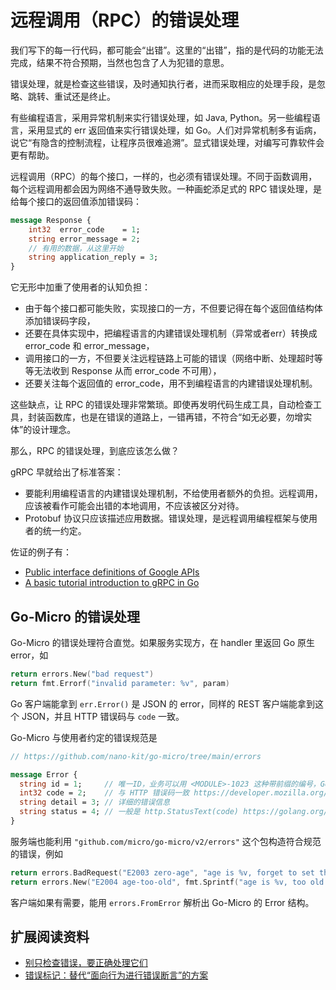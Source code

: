 远程调用（RPC）的错误处理
===

我们写下的每一行代码，都可能会“出错”。这里的“出错”，指的是代码的功能无法完成，结果不符合预期，当然也包含了人为犯错的意思。

错误处理，就是检查这些错误，及时通知执行者，进而采取相应的处理手段，是忽略、跳转、重试还是终止。

有些编程语言，采用异常机制来实行错误处理，如 Java, Python。另一些编程语言，采用显式的 err 返回值来实行错误处理，如 Go。人们对异常机制多有诟病，说它“有隐含的控制流程，让程序员很难追溯”。显式错误处理，对编写可靠软件会更有帮助。

远程调用（RPC）的每个接口，一样的，也必须有错误处理。不同于函数调用，每个远程调用都会因为网络不通导致失败。一种画蛇添足式的 RPC 错误处理，是给每个接口的返回值添加错误码：

```protobuf
message Response {
    int32  error_code    = 1;
    string error_message = 2;
    // 有用的数据，从这里开始
    string application_reply = 3;
}
```

它无形中加重了使用者的认知负担：

* 由于每个接口都可能失败，实现接口的一方，不但要记得在每个返回值结构体添加错误码字段，
* 还要在具体实现中，把编程语言的内建错误处理机制（异常或者err）转换成 error_code 和 error_message，
* 调用接口的一方，不但要关注远程链路上可能的错误（网络中断、处理超时等等无法收到 Response 从而 error_code 不可用），
* 还要关注每个返回值的 error_code，用不到编程语言的内建错误处理机制。

这些缺点，让 RPC 的错误处理非常繁琐。即使再发明代码生成工具，自动检查工具，封装函数库，也是在错误的道路上，一错再错，不符合“如无必要，勿增实体”的设计理念。

那么，RPC 的错误处理，到底应该怎么做？

gRPC 早就给出了标准答案：

* 要能利用编程语言的内建错误处理机制，不给使用者额外的负担。远程调用，应该被看作可能会出错的本地调用，不应该被区分对待。
* Protobuf 协议只应该描述应用数据。错误处理，是远程调用编程框架与使用者的统一约定。

佐证的例子有：

* [Public interface definitions of Google APIs](https://github.com/googleapis/googleapis)
* [A basic tutorial introduction to gRPC in Go](https://www.grpc.io/docs/languages/go/basics/)

Go-Micro 的错误处理
---

Go-Micro 的错误处理符合直觉。如果服务实现方，在 handler 里返回 Go 原生 error，如

```go
return errors.New("bad request")
return fmt.Errorf("invalid parameter: %v", param)
```

Go 客户端能拿到 `err.Error()` 是 JSON 的 error，同样的 REST 客户端能拿到这个 JSON，并且 HTTP 错误码与 `code` 一致。

Go-Micro 与使用者约定的错误规范是

```protobuf
// https://github.com/nano-kit/go-micro/tree/main/errors

message Error {
  string id = 1;     // 唯一ID，业务可以用 <MODULE>-1023 这种带前缀的编号，Go-Micro 内部用服务名作ID
  int32 code = 2;    // 与 HTTP 错误码一致 https://developer.mozilla.org/en-US/docs/Web/HTTP/Status
  string detail = 3; // 详细的错误信息
  string status = 4; // 一般是 http.StatusText(code) https://golang.org/pkg/net/http/#StatusText
}
```

服务端也能利用 `"github.com/micro/go-micro/v2/errors"` 这个包构造符合规范的错误，例如

```go
return errors.BadRequest("E2003 zero-age", "age is %v, forget to set the age?", req.Age)
return errors.New("E2004 age-too-old", fmt.Sprintf("age is %v, too old!", req.Age), 520)
```

客户端如果有需要，能用 `errors.FromError` 解析出 Go-Micro 的 Error 结构。

扩展阅读资料
---

* [别只检查错误，要正确处理它们](https://dave.cheney.net/2016/04/27/dont-just-check-errors-handle-them-gracefully)
* [错误标记：替代“面向行为进行错误断言”的方案](https://npf.io/2021/04/errorflags/)
